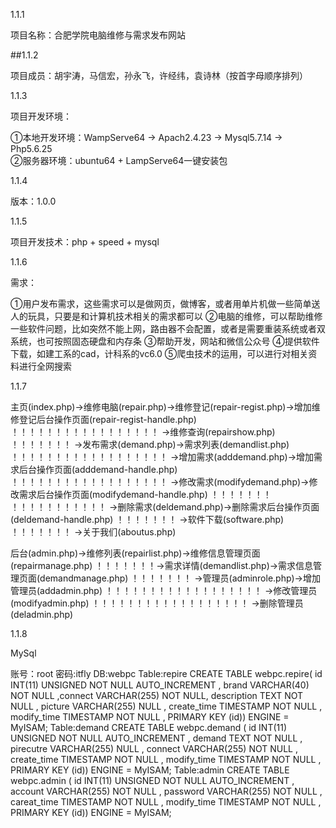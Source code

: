1.1.1 

项目名称：合肥学院电脑维修与需求发布网站

##1.1.2

项目成员：胡宇涛，马信宏，孙永飞，许经纬，袁诗林（按首字母顺序排列）

1.1.3

项目开发环境：

①本地开发环境：WampServe64 -> Apach2.4.23 -> Mysql5.7.14 -> Php5.6.25<br> ②服务器环境：ubuntu64 + LampServe64一键安装包

1.1.4

版本：1.0.0

1.1.5

项目开发技术：php + speed + mysql

1.1.6

需求：

①用户发布需求，这些需求可以是做网页，做博客，或者用单片机做一些简单送人的玩具，只要是和计算机技术相关的需求都可以
②电脑的维修，可以帮助维修一些软件问题，比如突然不能上网，路由器不会配置，或者是需要重装系统或者双系统，也可按照固态硬盘和内存条
③帮助开发，网站和微信公众号
④提供软件下载，如建工系的cad，计科系的vc6.0
⑤爬虫技术的运用，可以进行对相关资料进行全网搜索

1.1.7

主页(index.php)->维修电脑(repair.php)->维修登记(repair-regist.php)->增加维修登记后台操作页面(repair-regist-handle.php)
！！！！！！！！！！！！！！！！！ ->维修查询(repairshow.php)
！！！！！！！	->发布需求(demand.php)->需求列表(demandlist.php)
！！！！！！！！！！！！！！！！！！	->增加需求(adddemand.php)->增加需求后台操作页面(adddemand-handle.php)
！！！！！！！！！！！！！！！！！！	->修改需求(modifydemand.php)->修改需求后台操作页面(modifydemand-handle.php)
！！！！！！！	！！！！！！！！！！！	->删除需求(deldemand.php)->删除需求后台操作页面(deldemand-handle.php)
！！！！！！！	->软件下载(software.php)
！！！！！！！	->关于我们(aboutus.php)

后台(admin.php)->维修列表(repairlist.php)->维修信息管理页面(repairmanage.php)
！！！！！！！->需求详情(demandlist.php)->需求信息管理页面(demandmanage.php)
！！！！！！！	->管理员(adminrole.php)->增加管理员(addadmin.php)
！！！！！！！！！！！！！！！！！！	->修改管理员(modifyadmin.php)
！！！！！！！！！！！！！！！！！！	->删除管理员(deladmin.php)

1.1.8

MySql

账号：root 密码:itfly
DB:webpc
Table:repire
CREATE TABLE webpc.repire( id INT(11) UNSIGNED NOT NULL AUTO_INCREMENT , brand VARCHAR(40) NOT NULL ,connect VARCHAR(255) NOT NULL, description TEXT NOT NULL , picture VARCHAR(255) NULL , create_time TIMESTAMP NOT NULL , modify_time TIMESTAMP NOT NULL , PRIMARY KEY (id)) ENGINE = MyISAM;
Table:demand
CREATE TABLE webpc.demand ( id INT(11) UNSIGNED NOT NULL AUTO_INCREMENT , demand TEXT NOT NULL , pirecutre VARCHAR(255) NULL , connect VARCHAR(255) NOT NULL , create_time TIMESTAMP NOT NULL , modify_time TIMESTAMP NOT NULL , PRIMARY KEY (id)) ENGINE = MyISAM; 
Table:admin
CREATE TABLE webpc.admin ( id INT(11) UNSIGNED NOT NULL AUTO_INCREMENT , account VARCHAR(255) NOT NULL , password VARCHAR(255) NOT NULL , careat_time TIMESTAMP NOT NULL , modify_time TIMESTAMP NOT NULL , PRIMARY KEY (id)) ENGINE = MyISAM;